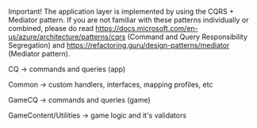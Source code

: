 Important! The application layer is implemented by using the CQRS + Mediator pattern. If you are not familiar with these patterns 
individually or combined, please do read https://docs.microsoft.com/en-us/azure/architecture/patterns/cqrs (Command and Query Responsibility Segregation) 
and https://refactoring.guru/design-patterns/mediator (Mediator pattern).

CQ -> commands and queries (app)

Common -> custom handlers, interfaces, mapping profiles, etc

GameCQ -> commands and queries (game)

GameContent/Utilities -> game logic and it's validators

